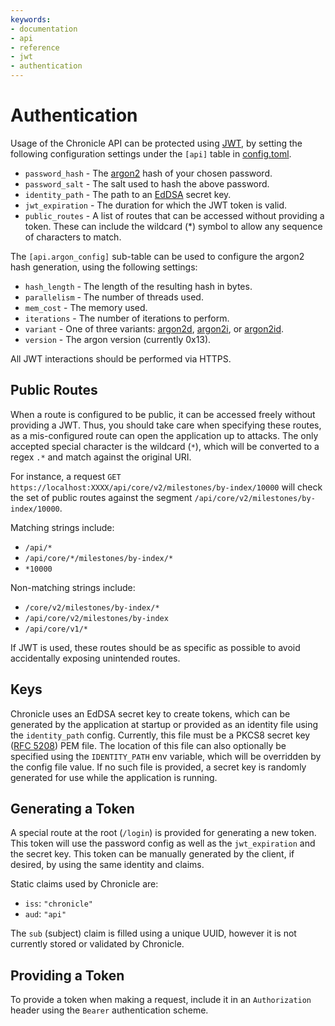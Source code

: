 ```yaml
---
keywords:
- documentation
- api
- reference
- jwt
- authentication
---
```


# Authentication

Usage of the Chronicle API can be protected using [JWT](https://jwt.io/), by setting the following configuration settings under the `[api]` table in [config.toml](https://github.com/iotaledger/inx-chronicle/blob/main/config.defaults.toml).

- `password_hash` - The [argon2](https://argon2.online/) hash of your chosen password.
- `password_salt` - The salt used to hash the above password.
- `identity_path` - The path to an [EdDSA](https://en.wikipedia.org/wiki/EdDSA) secret key.
- `jwt_expiration` - The duration for which the JWT token is valid.
- `public_routes` - A list of routes that can be accessed without providing a token. These can include the wildcard (*) symbol to allow any sequence of characters to match.

The `[api.argon_config]` sub-table can be used to configure the argon2 hash generation, using the following settings:

- `hash_length` - The length of the resulting hash in bytes.
- `parallelism` - The number of threads used.
- `mem_cost` - The memory used.
- `iterations` - The number of iterations to perform.
- `variant` - One of three variants: [argon2d](https://www.argon2d.com/), [argon2i](https://www.argon2i.com/), or [argon2id](https://www.argon2id.com/).
- `version` - The argon version (currently 0x13).

All JWT interactions should be performed via HTTPS.

## Public Routes

When a route is configured to be public, it can be accessed freely without providing a JWT. Thus, you should take care when specifying these routes, as a mis-configured route can open the application up to attacks. The only accepted special character is the wildcard (`*`), which will be converted to a regex `.*` and match against the original URI.

For instance, a request `GET https://localhost:XXXX/api/core/v2/milestones/by-index/10000` will check the set of public routes against the segment `/api/core/v2/milestones/by-index/10000`. 

Matching strings include:

- `/api/*`
- `/api/core/*/milestones/by-index/*`
- `*10000`

Non-matching strings include:

- `/core/v2/milestones/by-index/*`
- `/api/core/v2/milestones/by-index`
- `/api/core/v1/*`

If JWT is used, these routes should be as specific as possible to avoid accidentally exposing unintended routes.

## Keys

Chronicle uses an EdDSA secret key to create tokens, which can be generated by the application at startup or provided as an identity file using the `identity_path` config. Currently, this file must be a PKCS8 secret key ([RFC 5208](https://datatracker.ietf.org/doc/html/rfc5208)) PEM file. The location of this file can also optionally be specified using the `IDENTITY_PATH` env variable, which will be overridden by the config file value. If no such file is provided, a secret key is randomly generated for use while the application is running.

## Generating a Token

A special route at the root (`/login`) is provided for generating a new token. This token will use the password config as well as the `jwt_expiration` and the secret key. This token can be manually generated by the client, if desired, by using the same identity and claims.

Static claims used by Chronicle are:

- `iss`: `"chronicle"`
- `aud`: `"api"`

The `sub` (subject) claim is filled using a unique UUID, however it is not currently stored or validated by Chronicle.

## Providing a Token

To provide a token when making a request, include it in an `Authorization` header using the `Bearer` authentication scheme.
